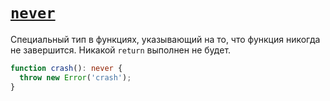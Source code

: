 # [`never`](../index.md)

Специальный тип в функциях, указывающий на то, что функция никогда не завершится. Никакой `return` выполнен не будет.

```ts
function crash(): never {
  throw new Error('crash');
}
```
